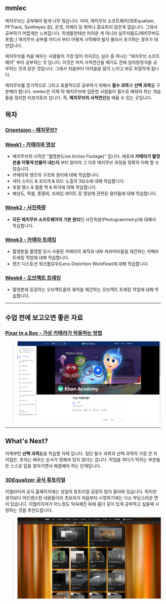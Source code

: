 ## mmlec
매치무브는 공부해야 될게 너무 많습니다. 마야, 매치무브 소프트웨어(3DEqualizer, PFTrack, Syntheyes 등), 온셋, 카메라 등 뭐하나 중요하지 않은게 없습니다. 그래서 공부하기 어렵게만 느껴집니다. 학생들한테만 어려운 게 아니라 실무자들도(매치무버도 포함;;) 매치무브 공부를 어디서 부터 어떻게 시작해야 될지 몰라서 포기하는 경우가 태반입니다.

매치무브를 처음 배우는 사람들이 가장 많이 저지르는 실수 중 하나는 "매치무브 소프트웨어" 부터 공부하는 것 입니다. 이것은 마치 사칙연산을 떼기도 전에 일차방정식을 공부하는 것과 같은 것입니다. 그래서 처음부터 어려움을 많이 느끼고 바로 좌절하게 됩니다.

매치무브를 장기적으로 그리고 효율적으로 공부하기 위해서 **필수 과목**과 **선택 과목**을 구분해야 합니다. mmlec은 이제 막 매치무브에 입문한 사람들이 필수로 배워야 하는 개념들을 정리한 리포지토리 입니다. 즉, **매치무브의 사칙연산**을 배울 수 있는 곳입니다.

## 목차
### [Orientaion - 매치무브?](doc/orientation.md)
### [Week1 - 카메라와 영상](doc/week1.md)
- 매치무브의 시작은 "촬영본(Live Action Footage)" 입니다. 애초에 **카메라가 촬영본을 어떻게 만들어 내는지** 부터 알아야 그 이후 매치무브 과정을 정확히 이해 할 수 있습니다.
- 카메라와 렌즈의 구조와 원리에 대해 학습합니다.
- 셔터 스피드 & 조리개 & ISO. 노출의 3요소에 대해 학습합니다.
- 포컬 랭스 & 필름 백 & 화각에 대해 학습합니다.
- 해상도, 픽셀, 종횡비, 프레임 레이트 등 영상에 관련된 용어들에 대해 학습합니다.
### [Week2 - 사진측량](doc/week2.md)
- **모든 매치무브 소프트웨어의 기본 원리**인 사진측량(Photogrammetry)에 대해서 학습합니다.
### [Week3 - 카메라 트래킹](doc/week3.md)
- 촬영본을 촬영할 당시 사용된 카메라의 궤적과 내부 파라미터들을 재건하는 카메라 트래킹 작업에 대해 학습합니다.
- 렌즈 디스토션 워크플로우(Lens Distortion Workflow)에 대해 학습합니다.
### [Week4 - 오브젝트 트래킹](doc/week4.md)
- 촬영본에 등장하는 오브젝트들의 궤적을 재건하는 오브젝트 트래킹 작업에 대해 학습합니다. 

---

## 수업 전에 보고오면 좋은 자료
### [Pixar in a Box - 가상 카메라가 작동하는 방법](https://ko.khanacademy.org/partner-content/pixar/virtual-cameras/virtual-cameras-1/v/virtual-cameras)
> ![](img/week1/pixar_in_a_box_virtual_camera.png)

---

## What's Next?
이제부턴 **선택 과목**들을 학습할 차례 입니다. 일단 필수 과목과 선택 과목의 가장 큰 차이점은, 후자는 배우는 순서가 정해져 있지 않다는 겁니다. 작업을 하다가 막히는 부분들은 스스로 답을 찾아가면서 해결해야 하는 단계입니다.
### [3DEqualizer 공식 튜토리얼](https://www.3dequalizer.com/index.php?site=tutorials)
이퀄라이져 공식 홈페이지에는 양질의 튜토리얼 굉장히 많이 올라와 있습니다. 하지만 생각보다 어드벤스한 내용들이라 초보자가 처음부터 시청하기에는 다소 부담스러운 면이 있습니다. 이퀄라이져가 어느정도 익숙해진 뒤에 좀더 깊이 있게 공부하고 싶을때 시청하는 것을 추천드립니다.
> ![](img/week1/tde4_tutorials.png)
